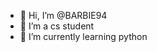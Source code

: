 - 👋 Hi, I’m @BARBIE94
- 👀 I’m a cs student
- 🌱 I’m currently learning python

<!---
BARBIE94/BARBIE94 is a ✨ special ✨ repository because its `README.md` (this file) appears on your GitHub profile.
You can click the Preview link to take a look at your changes.
--->
